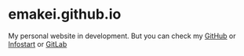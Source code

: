 # emakei.github.io
My personal website in development.
But you can check my [GitHub](https://github.com/emakei) or [Infostart](https://infostart.ru/profile/297497/) or [GitLab](https://gitlab.com/ymakei)
